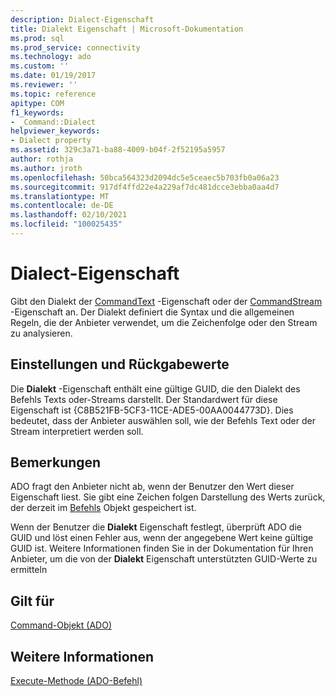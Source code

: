 ```yaml
---
description: Dialect-Eigenschaft
title: Dialekt Eigenschaft | Microsoft-Dokumentation
ms.prod: sql
ms.prod_service: connectivity
ms.technology: ado
ms.custom: ''
ms.date: 01/19/2017
ms.reviewer: ''
ms.topic: reference
apitype: COM
f1_keywords:
- _Command::Dialect
helpviewer_keywords:
- Dialect property
ms.assetid: 329c3a71-ba88-4009-b04f-2f52195a5957
author: rothja
ms.author: jroth
ms.openlocfilehash: 50bca564323d2094dc5e5ceaec5b703fb0a06a23
ms.sourcegitcommit: 917df4ffd22e4a229af7dc481dcce3ebba0aa4d7
ms.translationtype: MT
ms.contentlocale: de-DE
ms.lasthandoff: 02/10/2021
ms.locfileid: "100025435"
---
```

# <a name="dialect-property"></a>Dialect-Eigenschaft
Gibt den Dialekt der [CommandText](../../../ado/reference/ado-api/commandtext-property-ado.md) -Eigenschaft oder der [CommandStream](../../../ado/reference/ado-api/commandstream-property-ado.md) -Eigenschaft an. Der Dialekt definiert die Syntax und die allgemeinen Regeln, die der Anbieter verwendet, um die Zeichenfolge oder den Stream zu analysieren.  
  
## <a name="settings-and-return-values"></a>Einstellungen und Rückgabewerte  
 Die **Dialekt** -Eigenschaft enthält eine gültige GUID, die den Dialekt des Befehls Texts oder-Streams darstellt. Der Standardwert für diese Eigenschaft ist {C8B521FB-5CF3-11CE-ADE5-00AA0044773D}. Dies bedeutet, dass der Anbieter auswählen soll, wie der Befehls Text oder der Stream interpretiert werden soll.  
  
## <a name="remarks"></a>Bemerkungen  
 ADO fragt den Anbieter nicht ab, wenn der Benutzer den Wert dieser Eigenschaft liest. Sie gibt eine Zeichen folgen Darstellung des Werts zurück, der derzeit im [Befehls](../../../ado/reference/ado-api/command-object-ado.md) Objekt gespeichert ist.  
  
 Wenn der Benutzer die **Dialekt** Eigenschaft festlegt, überprüft ADO die GUID und löst einen Fehler aus, wenn der angegebene Wert keine gültige GUID ist. Weitere Informationen finden Sie in der Dokumentation für Ihren Anbieter, um die von der **Dialekt** Eigenschaft unterstützten GUID-Werte zu ermitteln  
  
## <a name="applies-to"></a>Gilt für  
 [Command-Objekt (ADO)](../../../ado/reference/ado-api/command-object-ado.md)  
  
## <a name="see-also"></a>Weitere Informationen  
 [Execute-Methode (ADO-Befehl)](../../../ado/reference/ado-api/execute-method-ado-command.md)
